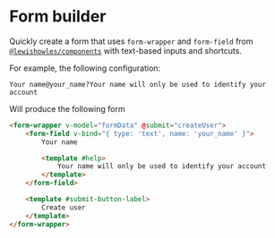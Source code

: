 # Form builder

Quickly create a form that uses `form-wrapper` and `form-field` from [`@lewishowles/components`](https://github.com/lewishowles/components) with text-based inputs and shortcuts.

For example, the following configuration:

```
Your name@your_name?Your name will only be used to identify your account
```

Will produce the following form

```html
<form-wrapper v-model="formData" @submit="createUser">
	<form-field v-bind="{ type: 'text', name: 'your_name' }">
		Your name

		<template #help>
			Your name will only be used to identify your account
		</template>
	</form-field>

	<template #submit-button-label>
		Create user
	</template>
</form-wrapper>
```
